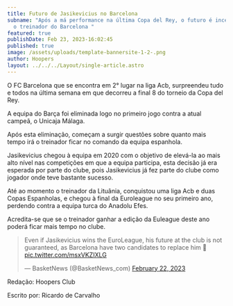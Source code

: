 ```yaml
---
title: Futuro de Jasikevicius no Barcelona
subname: "Após a má performance na última Copa del Rey, o futuro é incerto para
  o treinador do Barcelona "
featured: true
publishDate: Feb 23, 2023-16:02:45
published: true
image: /assets/uploads/template-bannersite-1-2-.png
author: Hoopers
layout: ../../../Layout/single-article.astro
---
```

<!--StartFragment-->

O FC Barcelona que se encontra em 2° lugar na liga Acb, surpreendeu tudo e todos na última semana em que decorreu a final 8 do torneio da Copa del Rey. 

A equipa do Barça foi eliminada logo no primeiro jogo contra a atual campeã, o Unicaja Málaga. 

Após esta eliminação, começam a surgir questões sobre quanto mais tempo irá o treinador ficar no comando da equipa espanhola.

Jasikevicius chegou à equipa em 2020 com o objetivo de elevá-la ao mais alto nível nas competições em que a equipa participa, esta decisão já era esperada por parte do clube, pois Jasikevicius já fez parte do clube como jogador onde teve bastante sucesso.

Até ao momento o treinador da Lituânia, conquistou uma liga Acb e duas Copas Espanholas, e chegou à final da Euroleague no seu primeiro ano, perdendo contra a equipa turca do Anadolu Efes.

Acredita-se que se o treinador ganhar a edição da Euleague deste ano poderá ficar mais tempo no clube.

<!--StartFragment-->

<blockquote class="twitter-tweet"><p lang="en" dir="ltr">Even if Jasikevicius wins the EuroLeague, his future at the club is not guaranteed, as Barcelona have two candidates to replace him 👀 <a href="https://t.co/msxVKZIXLG">pic.twitter.com/msxVKZIXLG</a></p>&mdash; BasketNews (@BasketNews_com) <a href="https://twitter.com/BasketNews_com/status/1628340988912492546?ref_src=twsrc%5Etfw">February 22, 2023</a></blockquote> <script async src="https://platform.twitter.com/widgets.js" charset="utf-8"></script>

<!--EndFragment-->

R﻿edação: Hoopers Club

E﻿scrito por: Ricardo de Carvalho

<!--EndFragment-->